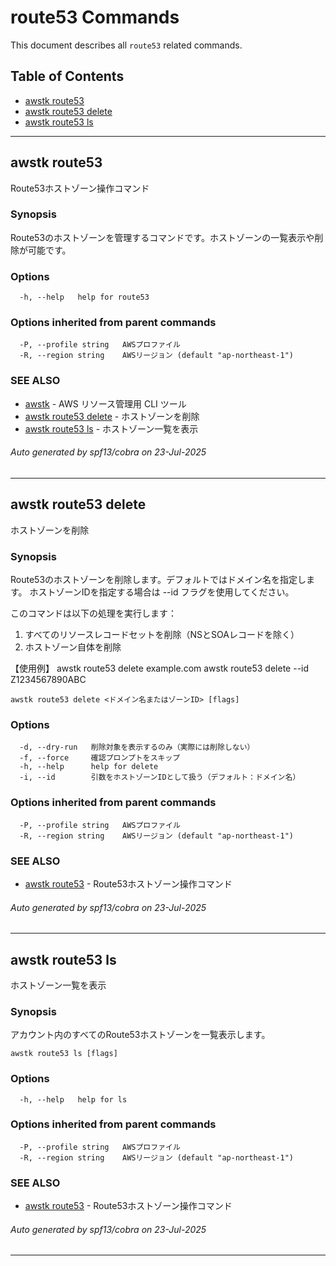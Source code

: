 # route53 Commands

This document describes all `route53` related commands.

## Table of Contents

- [awstk route53](#awstk-route53)
- [awstk route53 delete](#awstk-route53-delete)
- [awstk route53 ls](#awstk-route53-ls)

---

## awstk route53

Route53ホストゾーン操作コマンド

### Synopsis

Route53のホストゾーンを管理するコマンドです。ホストゾーンの一覧表示や削除が可能です。

### Options

```
  -h, --help   help for route53
```

### Options inherited from parent commands

```
  -P, --profile string   AWSプロファイル
  -R, --region string    AWSリージョン (default "ap-northeast-1")
```

### SEE ALSO

* [awstk](README.md)	 - AWS リソース管理用 CLI ツール
* [awstk route53 delete](route53.md#awstk-route53-delete)	 - ホストゾーンを削除
* [awstk route53 ls](route53.md#awstk-route53-ls)	 - ホストゾーン一覧を表示

###### Auto generated by spf13/cobra on 23-Jul-2025

---

## awstk route53 delete

ホストゾーンを削除

### Synopsis

Route53のホストゾーンを削除します。デフォルトではドメイン名を指定します。
ホストゾーンIDを指定する場合は --id フラグを使用してください。

このコマンドは以下の処理を実行します：
1. すべてのリソースレコードセットを削除（NSとSOAレコードを除く）
2. ホストゾーン自体を削除

【使用例】
  awstk route53 delete example.com
  awstk route53 delete --id Z1234567890ABC

```
awstk route53 delete <ドメイン名またはゾーンID> [flags]
```

### Options

```
  -d, --dry-run   削除対象を表示するのみ（実際には削除しない）
  -f, --force     確認プロンプトをスキップ
  -h, --help      help for delete
  -i, --id        引数をホストゾーンIDとして扱う（デフォルト：ドメイン名）
```

### Options inherited from parent commands

```
  -P, --profile string   AWSプロファイル
  -R, --region string    AWSリージョン (default "ap-northeast-1")
```

### SEE ALSO

* [awstk route53](route53.md)	 - Route53ホストゾーン操作コマンド

###### Auto generated by spf13/cobra on 23-Jul-2025

---

## awstk route53 ls

ホストゾーン一覧を表示

### Synopsis

アカウント内のすべてのRoute53ホストゾーンを一覧表示します。

```
awstk route53 ls [flags]
```

### Options

```
  -h, --help   help for ls
```

### Options inherited from parent commands

```
  -P, --profile string   AWSプロファイル
  -R, --region string    AWSリージョン (default "ap-northeast-1")
```

### SEE ALSO

* [awstk route53](route53.md)	 - Route53ホストゾーン操作コマンド

###### Auto generated by spf13/cobra on 23-Jul-2025

---

